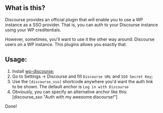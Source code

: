 ## What is this?

Discourse provides an official plugin that will enable you to use a WP instance as a SSO provider. That is, you can auth to your Discourse instance using your WP creditentials.

However, sometimes, you'll want to use it the other way around: Discourse users on a WP instance. This plugins allows you exactly that.

## Usage:

1. Install [wp-discourse](https://github.com/discourse/wp-discourse);
2. Go to Settings -> Discourse and fill `Discourse URL` and `SSO Secret Key`;
3. Use the `[discourse_sso]` shortcode anywhere you'd want the auth link to be shown. The default anchor is `Log in with Discourse`
4. Obviously, you can specify an alternative anchor like this: [discourse_sso "Auth with my awesome discourse!"]

Done!
